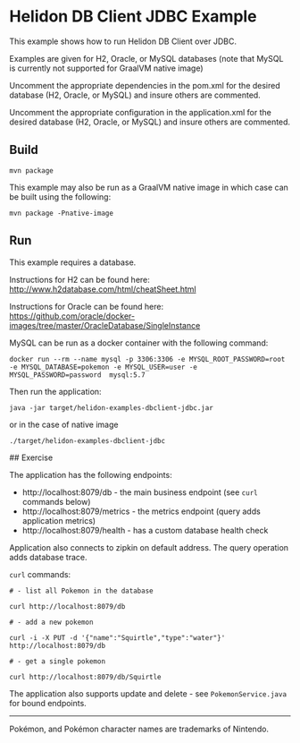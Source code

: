 # Helidon DB Client JDBC Example

This example shows how to run Helidon DB Client over JDBC.

Examples are given for H2, Oracle, or MySQL databases (note that MySQL is currently not supported for GraalVM native image)

Uncomment the appropriate dependencies in the pom.xml for the desired database (H2, Oracle, or MySQL) and insure others are commented.

Uncomment the appropriate configuration in the application.xml for the desired database (H2, Oracle, or MySQL) and insure others are commented.

## Build

```shell
mvn package
```

This example may also be run as a GraalVM native image in which case can be built using the following: 

```shell
mvn package -Pnative-image
```


## Run

This example requires a database. 

Instructions for H2 can be found here: http://www.h2database.com/html/cheatSheet.html

Instructions for Oracle can be found here: https://github.com/oracle/docker-images/tree/master/OracleDatabase/SingleInstance

MySQL can be run as a docker container with the following command:
```shell
docker run --rm --name mysql -p 3306:3306 -e MYSQL_ROOT_PASSWORD=root -e MYSQL_DATABASE=pokemon -e MYSQL_USER=user -e MYSQL_PASSWORD=password  mysql:5.7
```


Then run the application:

```shell
java -jar target/helidon-examples-dbclient-jdbc.jar
```
or in the case of native image
```shell
./target/helidon-examples-dbclient-jdbc
```
 
## Exercise

The application has the following endpoints:

- http://localhost:8079/db - the main business endpoint (see `curl` commands below)
- http://localhost:8079/metrics - the metrics endpoint (query adds application metrics)
- http://localhost:8079/health - has a custom database health check

Application also connects to zipkin on default address.
The query operation adds database trace.

`curl` commands:

```shell
# - list all Pokemon in the database

curl http://localhost:8079/db
```
```shell
# - add a new pokemon

curl -i -X PUT -d '{"name":"Squirtle","type":"water"}' http://localhost:8079/db
```
```shell
# - get a single pokemon

curl http://localhost:8079/db/Squirtle
```

The application also supports update and delete - see `PokemonService.java` for bound endpoints.

---

Pokémon, and Pokémon character names are trademarks of Nintendo.
